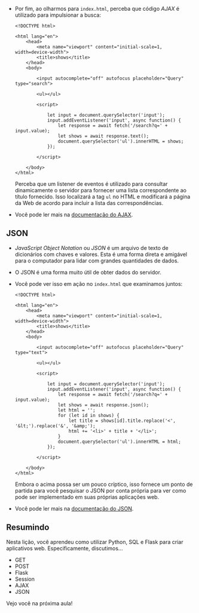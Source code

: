 *   Por fim, ao olharmos para `index.html`, perceba que código _AJAX_ é utilizado para impulsionar a busca:

        <!DOCTYPE html>
        
        <html lang="en">
            <head>
                <meta name="viewport" content="initial-scale=1, width=device-width">
                <title>shows</title>
            </head>
            <body>
        
                <input autocomplete="off" autofocus placeholder="Query" type="search">
        
                <ul></ul>
        
                <script>
        
                    let input = document.querySelector('input');
                    input.addEventListener('input', async function() {
                        let response = await fetch('/search?q=' + input.value);
                        let shows = await response.text();
                        document.querySelector('ul').innerHTML = shows;
                    });
        
                </script>
        
            </body>
        </html>
    
    Perceba que um listener de eventos é utilizado para consultar dinamicamente o servidor para fornecer uma lista correspondente ao título fornecido. Isso localizará a tag `ul` no HTML e modificará a página da Web de acordo para incluir a lista das correspondências.
    
*   Você pode ler mais na [documentação do AJAX](https://api.jquery.com/category/ajax/).

JSON
----

*   _JavaScript Object Notation_ ou _JSON_ é um arquivo de texto de dicionários com chaves e valores. Esta é uma forma direta e amigável para o computador para lidar com grandes quantidades de dados.
*   O JSON é uma forma muito útil de obter dados do servidor.
*   Você pode ver isso em ação no `index.html` que examinamos juntos:
    
        <!DOCTYPE html>
        
        <html lang="en">
            <head>
                <meta name="viewport" content="initial-scale=1, width=device-width">
                <title>shows</title>
            </head>
            <body>
        
                <input autocomplete="off" autofocus placeholder="Query" type="text">
        
                <ul></ul>
        
                <script>
        
                    let input = document.querySelector('input');
                    input.addEventListener('input', async function() {
                        let response = await fetch('/search?q=' + input.value);
                        let shows = await response.json();
                        let html = '';
                        for (let id in shows) {
                            let title = shows[id].title.replace('<', '&lt;').replace('&', '&amp;');
                            html += '<li>' + title + '</li>';
                        }
                        document.querySelector('ul').innerHTML = html;
                    });
        
                </script>
        
            </body>
        </html>
    
    Embora o acima possa ser um pouco críptico, isso fornece um ponto de partida para você pesquisar o JSON por conta própria para ver como pode ser implementado em suas próprias aplicações web.
    
*   Você pode ler mais na [documentação do JSON](https://www.json.org/json-en.html).

Resumindo
----------

Nesta lição, você aprendeu como utilizar Python, SQL e Flask para criar aplicativos web. Especificamente, discutimos...

*   GET
*   POST
*   Flask
*   Session
*   AJAX
*   JSON

Vejo você na próxima aula!